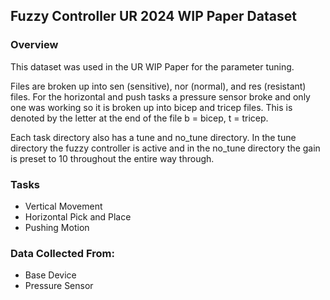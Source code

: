 ## Fuzzy Controller UR 2024 WIP Paper Dataset
### Overview
This dataset was used in the UR WIP Paper for the parameter tuning.

Files are broken up into sen (sensitive), nor (normal), and res (resistant) files. 
For the horizontal and push tasks a pressure sensor broke and only one was working so it is broken up into bicep and tricep files.
This is denoted by the letter at the end of the file b = bicep, t = tricep.

Each task directory also has a tune and no_tune directory. In the tune directory the fuzzy controller is active and in the no_tune directory the gain is preset to 10 throughout the entire way through.

### Tasks
- Vertical Movement
- Horizontal Pick and Place
- Pushing Motion 

### Data Collected From:
- Base Device
- Pressure Sensor